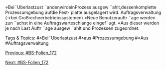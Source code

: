 ⋄Bei¨Uberlastzust ¨andenwirdeinProzess ausgew ¨ahlt,dessenkomplette Prozessumgebung aufdie Fest-
platte ausgelagert wird.
Auftragsverwaltung (→bei Großrechnerbetriebssystemen)
⋄Neue Benutzerauftr ¨age werden zun ¨achst in eine Auftragswarteschlange eingef¨ugt.
⋄Aus dieser werden je nach Last Auftr ¨age ausgew ¨ahlt und Prozessen zugeordnet.

   Tags & Topics:
   #⋄Bei¨Uberlastzust
   #⋄aus
   #Prozessumgebung
   #⋄Aus
   #Auftragsverwaltung

[Previous: #BS-Folien_172](BS-Folien_172.md)

[Next: #BS-Folien_172](BS-Folien_172.md)